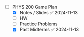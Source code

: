 - [ ] PHYS 200 Game Plan
	- [x] Notes / Slides ✅ 2024-11-13
	- [ ] HW
	- [ ] Practice Problems
	- [x] Past Midterms ✅ 2024-11-13
